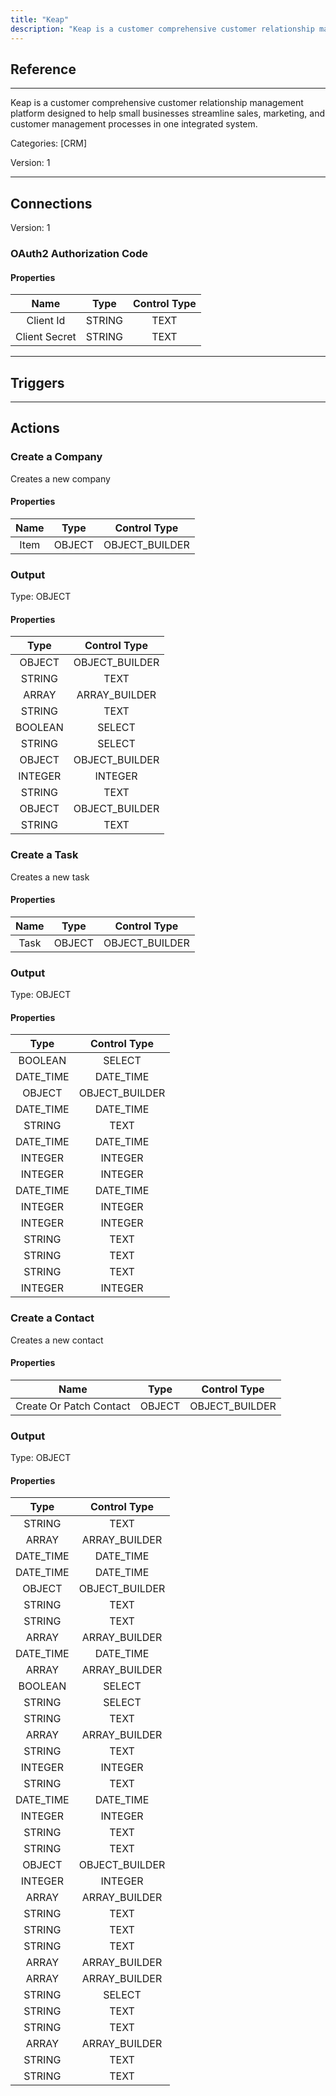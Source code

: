```yaml
---
title: "Keap"
description: "Keap is a customer comprehensive customer relationship management platform designed to help small businesses streamline sales, marketing, and customer management processes in one integrated system."
---
```

## Reference
<hr />

Keap is a customer comprehensive customer relationship management platform designed to help small businesses streamline sales, marketing, and customer management processes in one integrated system.

Categories: [CRM]

Version: 1

<hr />



## Connections

Version: 1


### OAuth2 Authorization Code

#### Properties

|      Name      |     Type     |     Control Type     |
|:--------------:|:------------:|:--------------------:|
| Client Id | STRING | TEXT  |
| Client Secret | STRING | TEXT  |





<hr />



## Triggers



<hr />



## Actions


### Create a Company
Creates a new company

#### Properties

|      Name      |     Type     |     Control Type     |
|:--------------:|:------------:|:--------------------:|
| Item | OBJECT | OBJECT_BUILDER  |


### Output



Type: OBJECT

#### Properties

|     Type     |     Control Type     |
|:------------:|:--------------------:|
| OBJECT | OBJECT_BUILDER  |
| STRING | TEXT  |
| ARRAY | ARRAY_BUILDER  |
| STRING | TEXT  |
| BOOLEAN | SELECT  |
| STRING | SELECT  |
| OBJECT | OBJECT_BUILDER  |
| INTEGER | INTEGER  |
| STRING | TEXT  |
| OBJECT | OBJECT_BUILDER  |
| STRING | TEXT  |





### Create a Task
Creates a new task

#### Properties

|      Name      |     Type     |     Control Type     |
|:--------------:|:------------:|:--------------------:|
| Task | OBJECT | OBJECT_BUILDER  |


### Output



Type: OBJECT

#### Properties

|     Type     |     Control Type     |
|:------------:|:--------------------:|
| BOOLEAN | SELECT  |
| DATE_TIME | DATE_TIME  |
| OBJECT | OBJECT_BUILDER  |
| DATE_TIME | DATE_TIME  |
| STRING | TEXT  |
| DATE_TIME | DATE_TIME  |
| INTEGER | INTEGER  |
| INTEGER | INTEGER  |
| DATE_TIME | DATE_TIME  |
| INTEGER | INTEGER  |
| INTEGER | INTEGER  |
| STRING | TEXT  |
| STRING | TEXT  |
| STRING | TEXT  |
| INTEGER | INTEGER  |





### Create a Contact
Creates a new contact

#### Properties

|      Name      |     Type     |     Control Type     |
|:--------------:|:------------:|:--------------------:|
| Create Or Patch Contact | OBJECT | OBJECT_BUILDER  |


### Output



Type: OBJECT

#### Properties

|     Type     |     Control Type     |
|:------------:|:--------------------:|
| STRING | TEXT  |
| ARRAY | ARRAY_BUILDER  |
| DATE_TIME | DATE_TIME  |
| DATE_TIME | DATE_TIME  |
| OBJECT | OBJECT_BUILDER  |
| STRING | TEXT  |
| STRING | TEXT  |
| ARRAY | ARRAY_BUILDER  |
| DATE_TIME | DATE_TIME  |
| ARRAY | ARRAY_BUILDER  |
| BOOLEAN | SELECT  |
| STRING | SELECT  |
| STRING | TEXT  |
| ARRAY | ARRAY_BUILDER  |
| STRING | TEXT  |
| INTEGER | INTEGER  |
| STRING | TEXT  |
| DATE_TIME | DATE_TIME  |
| INTEGER | INTEGER  |
| STRING | TEXT  |
| STRING | TEXT  |
| OBJECT | OBJECT_BUILDER  |
| INTEGER | INTEGER  |
| ARRAY | ARRAY_BUILDER  |
| STRING | TEXT  |
| STRING | TEXT  |
| STRING | TEXT  |
| ARRAY | ARRAY_BUILDER  |
| ARRAY | ARRAY_BUILDER  |
| STRING | SELECT  |
| STRING | TEXT  |
| STRING | TEXT  |
| ARRAY | ARRAY_BUILDER  |
| STRING | TEXT  |
| STRING | TEXT  |





